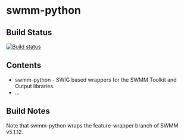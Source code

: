 # swmm-python

## Build Status
[![Build status](https://ci.appveyor.com/api/projects/status/g13vapirwhinmtob/branch/dev?svg=true)](https://ci.appveyor.com/project/michaeltryby/swmm-python/branch/dev)

## Contents
* swmm-python - SWIG based wrappers for the SWMM Toolkit and Output libraries. 
* ...

## Build Notes 
Note that swmm-python wraps the feature-wrapper branch of SWMM v5.1.12.  
